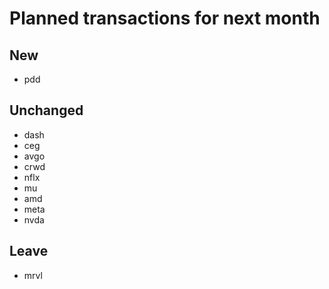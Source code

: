 # Planned transactions for next month

## New
+ pdd
## Unchanged
* dash
* ceg
* avgo
* crwd
* nflx
* mu
* amd
* meta
* nvda
## Leave
- mrvl